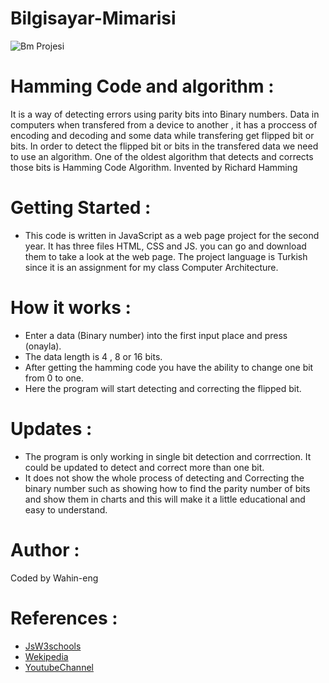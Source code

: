 # Bilgisayar-Mimarisi

![Bm Projesi](https://user-images.githubusercontent.com/75446834/171748792-04e54d33-8049-4df6-97bd-846c117a3816.png)




# Hamming Code and algorithm : 

It is a way of detecting errors using parity bits into Binary numbers. Data in computers when transfered from a device to another , 
it has a proccess of encoding and decoding and some data while transfering  get  flipped bit or bits. In order to detect the flipped bit or bits in the transfered data we need to use an algorithm. One of the oldest algorithm that detects and corrects those bits is Hamming Code Algorithm. Invented by Richard Hamming


# Getting Started : 

- This code is written in JavaScript as a web page project for the second year. It has three files HTML, CSS and JS.  you can go and download them to take a look at the web page. The project language is Turkish since it is an assignment for my class Computer Architecture.

# How it works : 

- Enter a data (Binary number) into the first input place and press (onayla). 
- The data length is 4 , 8 or 16 bits.  
- After getting the hamming code you have the ability to change one bit from 0 to one. 
- Here the program will start detecting and correcting the flipped bit. 

# Updates : 

- The program is only working in single bit detection and corrrection. It could be updated to detect and correct more than one bit. 
- It does not show the whole process of detecting and Correcting the binary number such as showing how to find the parity number of bits
and show them in charts and this will make it a little educational and easy to understand.

# Author :
Coded by Wahin-eng 

# References : 

- [JsW3schools](https://www.w3schools.com/js/)
- [Wekipedia](https://en.wikipedia.org/wiki/Hamming_code) 
- [YoutubeChannel](https://www.youtube.com/watch?v=wbH2VxzmoZk)




